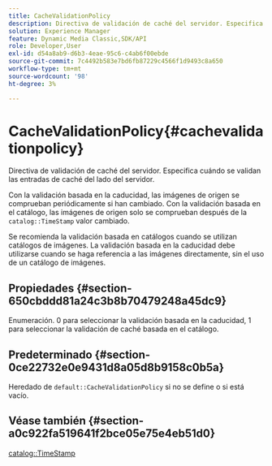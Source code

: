 ```yaml
---
title: CacheValidationPolicy
description: Directiva de validación de caché del servidor. Especifica cuándo se validan las entradas de caché del lado del servidor.
solution: Experience Manager
feature: Dynamic Media Classic,SDK/API
role: Developer,User
exl-id: d54a8ab9-d6b3-4eae-95c6-c4ab6f00ebde
source-git-commit: 7c4492b583e7bd6fb87229c4566f1d9493c8a650
workflow-type: tm+mt
source-wordcount: '98'
ht-degree: 3%

---
```


# CacheValidationPolicy{#cachevalidationpolicy}

Directiva de validación de caché del servidor. Especifica cuándo se validan las entradas de caché del lado del servidor.

Con la validación basada en la caducidad, las imágenes de origen se comprueban periódicamente si han cambiado. Con la validación basada en el catálogo, las imágenes de origen solo se comprueban después de la `catalog::TimeStamp` valor cambiado.

Se recomienda la validación basada en catálogos cuando se utilizan catálogos de imágenes. La validación basada en la caducidad debe utilizarse cuando se haga referencia a las imágenes directamente, sin el uso de un catálogo de imágenes.

## Propiedades {#section-650cbddd81a24c3b8b70479248a45dc9}

Enumeración. 0 para seleccionar la validación basada en la caducidad, 1 para seleccionar la validación de caché basada en el catálogo.

## Predeterminado {#section-0ce22732e0e9431d8a05d8b9158c0b5a}

Heredado de `default::CacheValidationPolicy` si no se define o si está vacío.

## Véase también {#section-a0c922fa519641f2bce05e75e4eb51d0}

[catalog::TimeStamp](../../../../../is-api/image-catalog/image-serving-api-ref/c-image-catalog-reference/c-image-svg-data-reference/c-svg-data-reference/r-timestamp-svg.md#reference-59a27b72f4cb4a53a3baba83214c4ded)
